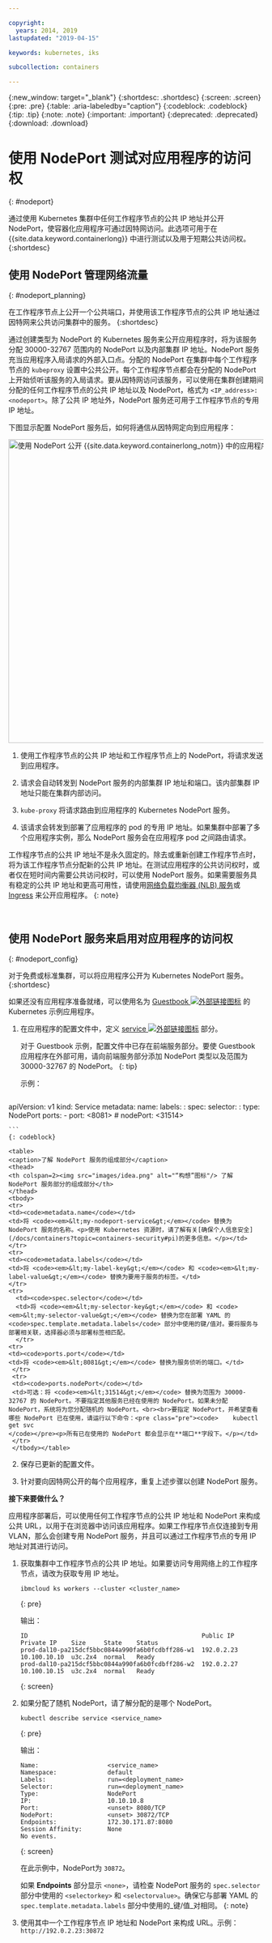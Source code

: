 ```yaml
---

copyright:
  years: 2014, 2019
lastupdated: "2019-04-15"

keywords: kubernetes, iks

subcollection: containers

---
```


{:new_window: target="_blank"}
{:shortdesc: .shortdesc}
{:screen: .screen}
{:pre: .pre}
{:table: .aria-labeledby="caption"}
{:codeblock: .codeblock}
{:tip: .tip}
{:note: .note}
{:important: .important}
{:deprecated: .deprecated}
{:download: .download}




# 使用 NodePort 测试对应用程序的访问权
{: #nodeport}

通过使用 Kubernetes 集群中任何工作程序节点的公共 IP 地址并公开 NodePort，使容器化应用程序可通过因特网访问。此选项可用于在 {{site.data.keyword.containerlong}} 中进行测试以及用于短期公共访问权。
{:shortdesc}

## 使用 NodePort 管理网络流量
{: #nodeport_planning}

在工作程序节点上公开一个公共端口，并使用该工作程序节点的公共 IP 地址通过因特网来公共访问集群中的服务。
{:shortdesc}

通过创建类型为 NodePort 的 Kubernetes 服务来公开应用程序时，将为该服务分配 30000-32767 范围内的 NodePort 以及内部集群 IP 地址。NodePort 服务充当应用程序入局请求的外部入口点。分配的 NodePort 在集群中每个工作程序节点的 `kubeproxy` 设置中公共公开。每个工作程序节点都会在分配的 NodePort 上开始侦听该服务的入局请求。要从因特网访问该服务，可以使用在集群创建期间分配的任何工作程序节点的公共 IP 地址以及 NodePort，格式为 `<IP_address>:<nodeport>`。除了公共 IP 地址外，NodePort 服务还可用于工作程序节点的专用 IP 地址。

下图显示配置 NodePort 服务后，如何将通信从因特网定向到应用程序：

<img src="images/cs_nodeport_planning.png" width="600" alt="使用 NodePort 公开 {{site.data.keyword.containerlong_notm}} 中的应用程序" style="width:600px; border-style: none"/>

1. 使用工作程序节点的公共 IP 地址和工作程序节点上的 NodePort，将请求发送到应用程序。

2. 请求会自动转发到 NodePort 服务的内部集群 IP 地址和端口。该内部集群 IP 地址只能在集群内部访问。

3. `kube-proxy` 将请求路由到应用程序的 Kubernetes NodePort 服务。

4. 该请求会转发到部署了应用程序的 pod 的专用 IP 地址。如果集群中部署了多个应用程序实例，那么 NodePort 服务会在应用程序 pod 之间路由请求。

工作程序节点的公共 IP 地址不是永久固定的。除去或重新创建工作程序节点时，将为该工作程序节点分配新的公共 IP 地址。在测试应用程序的公共访问权时，或者仅在短时间内需要公共访问权时，可以使用 NodePort 服务。如果需要服务具有稳定的公共 IP 地址和更高可用性，请使用[网络负载均衡器 (NLB) 服务](/docs/containers?topic=containers-loadbalancer)或 [Ingress](/docs/containers?topic=containers-ingress) 来公开应用程序。
{: note}

<br />


## 使用 NodePort 服务来启用对应用程序的访问权
{: #nodeport_config}

对于免费或标准集群，可以将应用程序公开为 Kubernetes NodePort 服务。
{:shortdesc}

如果还没有应用程序准备就绪，可以使用名为 [Guestbook ![外部链接图标](../icons/launch-glyph.svg "外部链接图标")](https://github.com/kubernetes/examples/blob/master/guestbook/all-in-one/guestbook-all-in-one.yaml) 的 Kubernetes 示例应用程序。

1.  在应用程序的配置文件中，定义 [service ![外部链接图标](../icons/launch-glyph.svg "外部链接图标")](https://kubernetes.io/docs/concepts/services-networking/service/) 部分。

    对于 Guestbook 示例，配置文件中已存在前端服务部分。要使 Guestbook 应用程序在外部可用，请向前端服务部分添加 NodePort 类型以及范围为 30000-32767 的 NodePort。
    {: tip}

    示例：

    ```
apiVersion: v1
    kind: Service
    metadata:
      name: <my-nodeport-service>
      labels:
        <my-label-key>: <my-label-value>
    spec:
      selector:
        <my-selector-key>: <my-selector-value>
      type: NodePort
      ports:
       - port: <8081>
         # nodePort: <31514>

    ```
    {: codeblock}

    <table>
    <caption>了解 NodePort 服务的组成部分</caption>
    <thead>
    <th colspan=2><img src="images/idea.png" alt="“构想”图标"/> 了解 NodePort 服务部分的组成部分</th>
    </thead>
    <tbody>
    <tr>
    <td><code>metadata.name</code></td>
    <td>将 <code><em>&lt;my-nodeport-service&gt;</em></code> 替换为 NodePort 服务的名称。<p>使用 Kubernetes 资源时，请了解有关[确保个人信息安全](/docs/containers?topic=containers-security#pi)的更多信息。</p></td>
    </tr>
    <tr>
    <td><code>metadata.labels</code></td>
    <td>将 <code><em>&lt;my-label-key&gt;</em></code> 和 <code><em>&lt;my-label-value&gt;</em></code> 替换为要用于服务的标签。</td>
    </tr>
    <tr>
      <td><code>spec.selector</code></td>
      <td>将 <code><em>&lt;my-selector-key&gt;</em></code> 和 <code><em>&lt;my-selector-value&gt;</em></code> 替换为您在部署 YAML 的 <code>spec.template.metadata.labels</code> 部分中使用的键/值对。要将服务与部署相关联，选择器必须与部署标签相匹配。
      </tr>
    <tr>
    <td><code>ports.port</code></td>
    <td>将 <code><em>&lt;8081&gt;</em></code> 替换为服务侦听的端口。</td>
     </tr>
     <tr>
     <td><code>ports.nodePort</code></td>
     <td>可选：将 <code><em>&lt;31514&gt;</em></code> 替换为范围为 30000-32767 的 NodePort。不要指定其他服务已经在使用的 NodePort。如果未分配 NodePort，系统将为您分配随机的 NodePort。<br><br>要指定 NodePort，并希望查看哪些 NodePort 已在使用，请运行以下命令：<pre class="pre"><code>    kubectl get svc
    </code></pre><p>所有已在使用的 NodePort 都会显示在**端口**字段下。</p></td>
     </tr>
     </tbody></table>

2.  保存已更新的配置文件。

3.  针对要向因特网公开的每个应用程序，重复上述步骤以创建 NodePort 服务。

**接下来要做什么？**

应用程序部署后，可以使用任何工作程序节点的公共 IP 地址和 NodePort 来构成公共 URL，以用于在浏览器中访问该应用程序。如果工作程序节点仅连接到专用 VLAN，那么会创建专用 NodePort 服务，并且可以通过工作程序节点的专用 IP 地址对其进行访问。

1.  获取集群中工作程序节点的公共 IP 地址。如果要访问专用网络上的工作程序节点，请改为获取专用 IP 地址。

    ```
    ibmcloud ks workers --cluster <cluster_name>
    ```
    {: pre}

    输出：

    ```
    ID                                                Public IP   Private IP    Size     State    Status
    prod-dal10-pa215dcf5bbc0844a990fa6b0fcdbff286-w1  192.0.2.23  10.100.10.10  u3c.2x4  normal   Ready
    prod-dal10-pa215dcf5bbc0844a990fa6b0fcdbff286-w2  192.0.2.27  10.100.10.15  u3c.2x4  normal   Ready
    ```
    {: screen}

2.  如果分配了随机 NodePort，请了解分配的是哪个 NodePort。

    ```
    kubectl describe service <service_name>
    ```
    {: pre}

    输出：

    ```
    Name:                   <service_name>
    Namespace:              default
    Labels:                 run=<deployment_name>
    Selector:               run=<deployment_name>
    Type:                   NodePort
    IP:                     10.10.10.8
    Port:                   <unset> 8080/TCP
    NodePort:               <unset> 30872/TCP
    Endpoints:              172.30.171.87:8080
    Session Affinity:       None
    No events.
    ```
    {: screen}

    在此示例中，NodePort为 `30872`。

    如果 **Endpoints** 部分显示 `<none>`，请检查 NodePort 服务的 `spec.selector` 部分中使用的 `<selectorkey>` 和 `<selectorvalue>`。确保它与部署 YAML 的 `spec.template.metadata.labels` 部分中使用的_键/值_对相同。
    {: note}

3.  使用其中一个工作程序节点 IP 地址和 NodePort 来构成 URL。示例：`http://192.0.2.23:30872`
